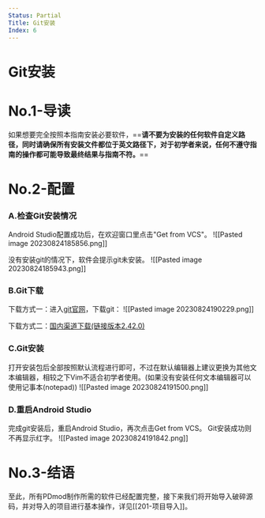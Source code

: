 ```yaml
---
Status: Partial
Title: Git安装
Index: 6
---
```

# Git安装

# No.1-导读

如果想要完全按照本指南安装必要软件，==**请不要为安装的任何软件自定义路径，同时请确保所有安装文件都位于英文路径下，对于初学者来说，任何不遵守指南的操作都可能导致最终结果与指南不符。**==

# No.2-配置

### A.检查Git安装情况

Android Studio配置成功后，在欢迎窗口里点击"Get from VCS"。
![[Pasted image 20230824185856.png]]

没有安装git的情况下，软件会提示git未安装。
![[Pasted image 20230824185943.png]]

### B.Git下载

下载方式一：进入[git官网](https://git-scm.com/download/win)，下载git：
![[Pasted image 20230824190229.png]]

下载方式二：[国内渠道下载(链接版本2.42.0)](https://webcdn.m.qq.com/spcmgr/download/Git-2.42.0-64-bit.exe)

### C.Git安装

打开安装包后全部按照默认流程进行即可，不过在默认编辑器上建议更换为其他文本编辑器，相较之下Vim不适合初学者使用。(如果没有安装任何文本编辑器可以使用记事本(notepad))
![[Pasted image 20230824191500.png]]

### D.重启Android Studio

完成git安装后，重启Android Studio，再次点击Get from VCS。
Git安装成功则不再显示红字。
![[Pasted image 20230824191842.png]]

# No.3-结语

至此，所有PDmod制作所需的软件已经配置完整，接下来我们将开始导入破碎源码，并对导入的项目进行基本操作，详见[[201-项目导入]]。